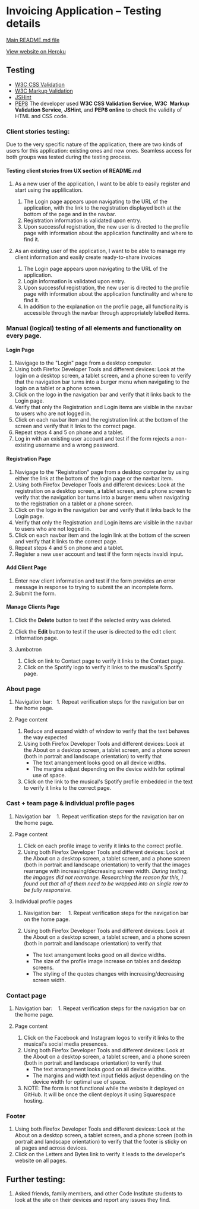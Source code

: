 # Invoicing Application – Testing details

[Main README.md file](README.md)

[View website on Heroku](https://katjas-invoicing-app.herokuapp.com/)

## Testing
- [W3C CSS Validation](https://jigsaw.w3.org/css-validator/)
- [W3C Markup Validation](https://validator.w3.org/)
- [JSHint](https://jshint.com/)
- [PEP8](http://pep8online.com/)
The developer used **W3C CSS Validation Service**, **W3C  Markup Validation Service**, **JSHint**, and **PEP8 online** to check the validity of HTML and CSS code.

### Client stories testing:
Due to the very specific nature of the application, there are two kinds of users for this application: existing ones and new ones. Seamless access for both groups was tested during the testing process.

#### Testing client stories from UX section of README.md
1. As a new user of the application, I want to be able to easily register and start using the applilication.
    1. The Login page appears upon navigating to the URL of the application, with the link to the registration displayed both at the bottom of the page and in the navbar.
    2. Registration information is validated upon entry.
    3. Upon successful registration, the new user is directed to the profile page with information about the application functinality and where to find it.

2. As an existing user of the application, I want to be able to manage my client information and easily create ready-to-share invoices
    1. The Login page appears upon navigating to the URL of the application.
    2. Login information is validated upon entry.
    3. Upon successful registration, the new user is directed to the profile page with information about the application functinality and where to find it.
    4. In addition to the explanation on the profile page, all functionality is accessible through the navbar through appropriately labelled items.


### Manual (logical) testing of all elements and functionality on every page.

#### Login Page
1. Navigage to the "Login" page from a desktop computer.
2. Using both Firefox Developer Tools and different devices: Look at the login on a desktop screen, a tablet screen, and a phone screen to verify that the navigation bar turns into a burger menu when navigating to the login on a tablet or a phone screen.
3. Click on the logo in the navigation bar and verify that it links back to the Login page.
4. Verify that only the Registration and Login items are visible in the navbar to users who are not logged in.
5. Click on each navbar item and the registration link at the bottom of the screen and verify that it links to the correct page.
6. Repeat steps 4 and 5 on phone and a tablet.
7. Log in with an existing user account and test if the form rejects a non-existing username and a wrong password.

#### Registration Page
1. Navigage to the "Registration" page from a desktop computer by using either the link at the bottom of the login page or the navbar item.
2. Using both Firefox Developer Tools and different devices: Look at the registration on a desktop screen, a tablet screen, and a phone screen to verify that the navigation bar turns into a burger menu when navigating to the registration on a tablet or a phone screen.
3. Click on the logo in the navigation bar and verify that it links back to the Login page.
4. Verify that only the Registration and Login items are visible in the navbar to users who are not logged in.
5. Click on each navbar item and the login link at the bottom of the screen and verify that it links to the correct page.
6. Repeat steps 4 and 5 on phone and a tablet.
7. Register a new user account and test if the form rejects invaldi input.

#### Add Client Page
1. Enter new client information and test if the form provides an error message in response to trying to submit the an incomplete form.
2. Submit the form.

#### Manage Clients Page
1. Click the **Delete** button to test if the selected entry was deleted.
2. Click the **Edit** button to test if the user is directed to the edit client information page.






2. Jumbotron
   1. Click on link to Contact page to verify it links to the Contact page.
   2. Click on the  Spotify logo to verify it links to the musical's Spotify page.

### About page
1. Navigation bar:
   1. Repeat verification steps for the navigation bar on the home page.

2.  Page content
    1. Reduce and expand width of window to verify that the text behaves the way expected
    2. Using both Firefox Developer Tools and different devices: Look at the About on a desktop screen, a tablet screen, and a phone screen (both in portrait and landscape orientation) to verify that
       - The text arrangement looks good on all device widths.
       - The margins adjust depending on the device width for optimal use of space.
    3. Click on the link to the musical's Spotify profile embedded in the text to verify it links to the correct page.

### Cast + team page & individual profile pages
1. Navigation bar
   1. Repeat verification steps for the navigation bar on the home page.

2. Page content
   1. Click on each profile image to verify it links to the correct profile.
   2. Using both Firefox Developer Tools and different devices: Look at the About on a desktop screen, a tablet screen, and a phone screen (both in portrait and landscape orientation) to verify that the images rearrange with increasing/decreasing screen width. _During testing, the imgages did not rearrange. Researching the reason for this, I found out that all of them need to be wrapped into on single row to be fully responsive._

3. Individual profile pages
   1. Navigation bar:
      1. Repeat verification steps for the navigation bar on the home page.

   2. Using both Firefox Developer Tools and different devices: Look at the About on a desktop screen, a tablet screen, and a phone screen (both in portrait and landscape orientation) to verify that
      - The text arrangement looks good on all device widths.
      -  The size of the profile image increase on tables and desktop screens.
      -  The styling of the quotes changes with increasing/decreasing screen width.

### Contact page
1. Navigation bar:
   1. Repeat verification steps for the navigation bar on the home page.

2. Page content
   1. Click on the  Facebook and Instagram logos to verify it links to the musical's social media presences. 
   2. Using both Firefox Developer Tools and different devices: Look at the About on a desktop screen, a tablet screen, and a phone screen (both in portrait and landscape orientation) to verify that
      - The text arrangement looks good on all device widths.
      - The margins and width text input fields adjust depending on the device width for optimal use of space.
   3. NOTE: The form is not functional while the website it deployed on GitHub. It will be once the client deploys it using Squarespace hosting.

###  Footer 
1. Using both Firefox Developer Tools and different devices: Look at the About on a desktop screen, a tablet screen, and a phone screen (both in portrait and landscape orientation) to verify that the footer is sticky on all pages and across devices. 
2. Click on the Letters and Bytes link to verify it leads to the developer's website  on all pages.

## Further testing: 
1. Asked friends, family members, and other Code Institute students to look at the site on their devices and report any issues they find. 